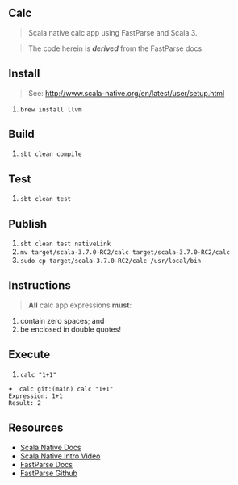 Calc
----
>Scala native calc app using FastParse and Scala 3.

>The code herein is ***derived*** from the FastParse docs.

Install
-------
>See: http://www.scala-native.org/en/latest/user/setup.html
1. ```brew install llvm```

Build
-----
1. ```sbt clean compile```

Test
----
1. ```sbt clean test```

Publish
-------
1. ```sbt clean test nativeLink```
2. ```mv target/scala-3.7.0-RC2/calc target/scala-3.7.0-RC2/calc```
3. ```sudo cp target/scala-3.7.0-RC2/calc /usr/local/bin```

Instructions
------------
>**All** calc app expressions **must**:
1. contain zero spaces; and
2. be enclosed in double quotes!

Execute
-------
1. ```calc "1+1"```
```
➜  calc git:(main) calc "1+1"                                                
Expression: 1+1
Result: 2
```

Resources
---------
* [Scala Native Docs](http://www.scala-native.org/en/latest/index.html)
* [Scala Native Intro Video](https://www.youtube.com/watch?v=u2CnE-sRdBw)
* [FastParse Docs](https://com-lihaoyi.github.io/fastparse/)
* [FastParse Github](https://github.com/com-lihaoyi/fastparse)